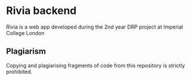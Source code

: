# Rivia backend

Rivia is a web app developed during the 2nd year DRP project at Imperial College London

## Plagiarism

Copying and plagiarising fragments of code from this repository is strictly prohibited.
